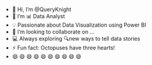 - 👋 Hi, I’m @QueryKnight
- 👀 I’m 📊 Data Analyst 
- 💡 Passionate about Data Visualization using Power BI
- 💞️ I’m looking to collaborate on ...
- 💻 Always exploring 🔍new ways to tell data stories
- ⚡ Fun fact: Octopuses have three hearts!
-  😄  😄  😄  😄  😄  😄  😄  😄  😄  😄 

<!---
QueryKnight/QueryKnight is a ✨ special ✨ repository because its `README.md` (this file) appears on your GitHub profile.
You can click the Preview link to take a look at your changes.
--->
